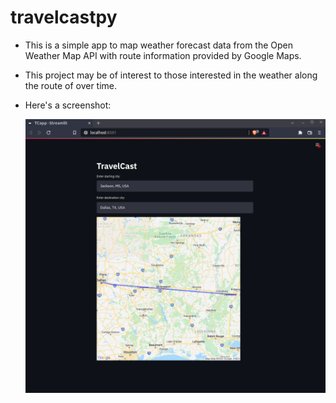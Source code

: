 # travelcastpy

- This is a simple app to map weather forecast data from the Open Weather Map API with route information provided by Google Maps. 
- This project may be of interest to those interested in the weather along the route of over time.
- Here's a screenshot:
   
   ![screenshot](tc_streamlit.png)
   
